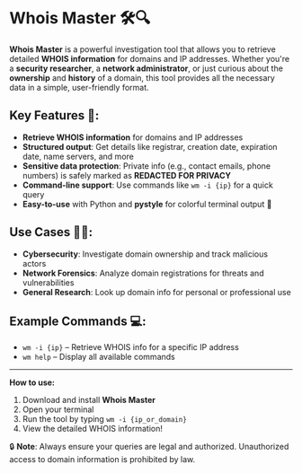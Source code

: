 # Whois Master 🛠️🔍

**Whois Master** is a powerful investigation tool that allows you to retrieve detailed **WHOIS information** for domains and IP addresses. Whether you're a **security researcher**, a **network administrator**, or just curious about the **ownership** and **history** of a domain, this tool provides all the necessary data in a simple, user-friendly format.

## Key Features 🚀:
- **Retrieve WHOIS information** for domains and IP addresses
- **Structured output**: Get details like registrar, creation date, expiration date, name servers, and more
- **Sensitive data protection**: Private info (e.g., contact emails, phone numbers) is safely marked as **REDACTED FOR PRIVACY**
- **Command-line support**: Use commands like `wm -i {ip}` for a quick query
- **Easy-to-use** with Python and **pystyle** for colorful terminal output 🎨
  
## Use Cases 👨‍💻:
- **Cybersecurity**: Investigate domain ownership and track malicious actors
- **Network Forensics**: Analyze domain registrations for threats and vulnerabilities
- **General Research**: Look up domain info for personal or professional use

## Example Commands 💻:
- `wm -i {ip}` – Retrieve WHOIS info for a specific IP address
- `wm help` – Display all available commands

---

**How to use:**
1. Download and install **Whois Master**
2. Open your terminal
3. Run the tool by typing `wm -i {ip_or_domain}`
4. View the detailed WHOIS information!

🔒 **Note**: Always ensure your queries are legal and authorized. Unauthorized access to domain information is prohibited by law.


